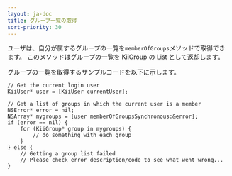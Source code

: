 ```yaml
---
layout: ja-doc
title: グループ一覧の取得
sort-priority: 30
---
```

ユーザは、自分が属するグループの一覧を`memberOfGroups`メソッドで取得できます。 このメソッドはグループの一覧を KiiGroup の List として返却します。

グループの一覧を取得するサンプルコードを以下に示します。

```objc
// Get the current login user
KiiUser* user = [KiiUser currentUser];

// Get a list of groups in which the current user is a member
NSError* error = nil;
NSArray* mygroups = [user memberOfGroupsSynchronous:&error];
if (error == nil) {
    for (KiiGroup* group in mygroups) {
        // do something with each group
    }
} else {
    // Getting a group list failed
    // Please check error description/code to see what went wrong...
}
```

